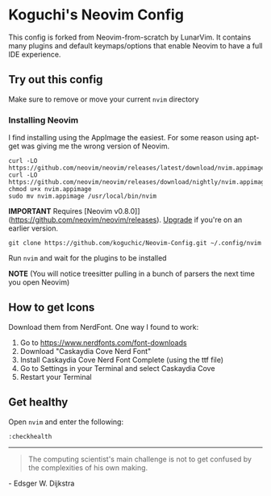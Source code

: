 # Koguchi's Neovim Config

This config is forked from Neovim-from-scratch by LunarVim.  It contains many plugins and default keymaps/options that enable Neovim to have a full IDE experience.

## Try out this config

Make sure to remove or move your current `nvim` directory

### Installing Neovim

I find installing using the AppImage the easiest.  For some reason using apt-get was giving me the wrong version of Neovim. 
```
curl -LO https://github.com/neovim/neovim/releases/latest/download/nvim.appimage
curl -LO https://github.com/neovim/neovim/releases/download/nightly/nvim.appimage
chmod u+x nvim.appimage
sudo mv nvim.appimage /usr/local/bin/nvim
```

**IMPORTANT** Requires [Neovim v0.8.0]](https://github.com/neovim/neovim/releases).  [Upgrade](#upgrade-to-latest-release) if you're on an earlier version. 
```
git clone https://github.com/koguchic/Neovim-Config.git ~/.config/nvim
```

Run `nvim` and wait for the plugins to be installed 

**NOTE** (You will notice treesitter pulling in a bunch of parsers the next time you open Neovim) 

## How to get Icons
Download them from NerdFont.  One way I found to work:

1. Go to https://www.nerdfonts.com/font-downloads
2. Download "Caskaydia Cove Nerd Font"
3. Install Caskaydia Cove Nerd Font Complete (using the ttf file)
4. Go to Settings in your Terminal and select Caskaydia Cove
5. Restart your Terminal


## Get healthy

Open `nvim` and enter the following:

```
:checkhealth
```

---

> The computing scientist's main challenge is not to get confused by the complexities of his own making. 

\- Edsger W. Dijkstra
